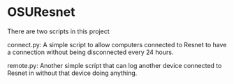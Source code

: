 OSUResnet
================

There are two scripts in this project

connect.py:
A simple script to allow computers connected to Resnet to have a connection without being disconnected every 24 hours.

remote.py:
Another simple script that can log another device connected to Resnet in without that device doing anything.

